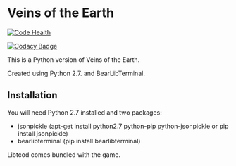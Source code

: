# Veins of the Earth

[![Code Health](https://landscape.io/github/Zireael07/veins-of-the-earth-bearlib/master/landscape.svg?style=flat)](https://landscape.io/github/Zireael07/veins-of-the-earth-bearlib/master)

[![Codacy Badge](https://api.codacy.com/project/badge/Grade/315f2fbd9bf243a5ac3939ce7d5aaa01)](https://www.codacy.com/app/Zireael07/veins-of-the-earth-bearlib?utm_source=github.com&amp;utm_medium=referral&amp;utm_content=Zireael07/veins-of-the-earth-bearlib&amp;utm_campaign=Badge_Grade)

This is a Python version of Veins of the Earth.

Created using Python 2.7. and BearLibTerminal.

## Installation

You will need Python 2.7 installed and two packages:

* jsonpickle (apt-get install python2.7 python-pip python-jsonpickle or pip install jsonpickle)
* bearlibterminal (pip install bearlibterminal)

Libtcod comes bundled with the game.